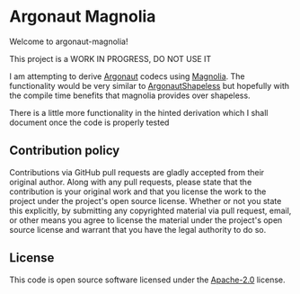 # Argonaut Magnolia #

Welcome to argonaut-magnolia!

This project is a WORK IN PROGRESS, DO NOT USE IT

I am attempting to derive [Argonaut](https://github.com/argonaut-io/argonaut) codecs
using [Magnolia](https://github.com/propensive/magnolia). The functionality would be very similar to
[ArgonautShapeless](https://github.com/alexarchambault/argonaut-shapeless) but hopefully with the
compile time benefits that magnolia provides over shapeless.

There is a little more functionality in the hinted derivation which I shall document once
the code is properly tested

## Contribution policy ##

Contributions via GitHub pull requests are gladly accepted from their original author. Along with
any pull requests, please state that the contribution is your original work and that you license
the work to the project under the project's open source license. Whether or not you state this
explicitly, by submitting any copyrighted material via pull request, email, or other means you
agree to license the material under the project's open source license and warrant that you have the
legal authority to do so.

## License ##

This code is open source software licensed under the
[Apache-2.0](http://www.apache.org/licenses/LICENSE-2.0) license.
